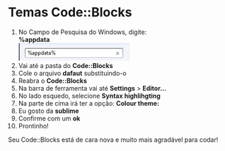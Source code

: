 # Temas Code::Blocks


1. No Campo de Pesquisa do Windows, digite:   
__%appdata__  
![](https://github.com/JosiasSalermo/TemaCode-Blocks/blob/master/img/1_adddata.jpg)
2. Vai até a pasta do __Code::Blocks__
3. Cole o arquivo __dafaut__ substituindo-o
4. Reabra o __Code::Blocks__
5. Na barra de ferramenta vai até __Settings__ > __Editor...__
6. No lado esquedo, selecione __Syntax highlihgting__
7. Na parte de cima irá ter a opção:
__Colour theme:__
8. Eu gosto da __sublime__
9. Confirme com um __ok__
10. Prontinho! 

Seu Code::Blocks está de cara nova e muito mais agradável para codar!